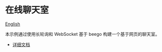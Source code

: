 # 在线聊天室

[English](./README.md)

本示例通过使用长轮询和 WebSocket 基于 beego 构建一个基于网页的聊天室。

- [详细文档](http://beego.me/docs/examples/chat.md)
